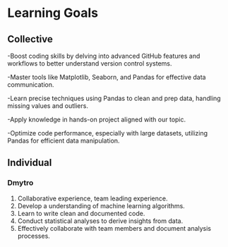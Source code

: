 # Learning Goals



## Collective

-Boost coding skills by delving into advanced GitHub features and workflows to better understand version control systems.

-Master tools like Matplotlib, Seaborn, and Pandas for effective data communication.

-Learn precise techniques using Pandas to clean and prep data, handling missing values and outliers.

-Apply knowledge in hands-on project aligned with our topic.

-Optimize code performance, especially with large datasets, utilizing Pandas for efficient data manipulation.

## Individual

### Dmytro

1. Collaborative experience, team leading experience.
2. Develop a understanding of machine learning algorithms.
3. Learn to write clean and documented code.
4. Conduct statistical analyses to derive insights from data.
5. Effectively collaborate with team members and document analysis processes.
